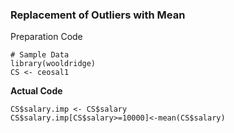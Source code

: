 ### Replacement of Outliers with Mean
Preparation Code
```
# Sample Data
library(wooldridge)
CS <- ceosal1
```
**Actual Code**
```
CS$salary.imp <- CS$salary
CS$salary.imp[CS$salary>=10000]<-mean(CS$salary)
```
